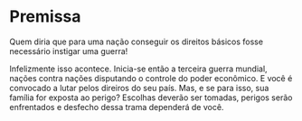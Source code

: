 # Premissa

Quem diria que para uma nação conseguir os direitos básicos fosse necessário instigar uma guerra! 

Infelizmente isso acontece. Inicia-se então a terceira guerra mundial, nações contra nações disputando o controle do poder econômico. E você é convocado a lutar pelos direiros do seu país. Mas, e se para isso, sua família for exposta ao perigo? Escolhas deverão ser tomadas, perigos serão enfrentados e desfecho dessa trama dependerá de você. 
